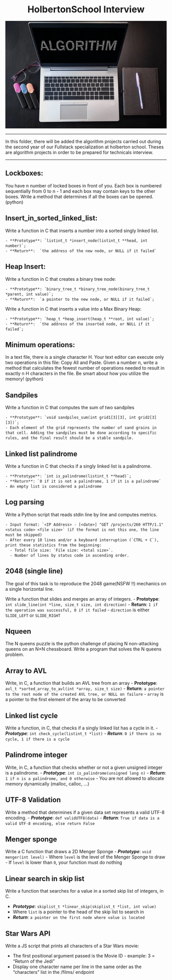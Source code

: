 <div align="center">

# HolbertonSchool Interview 

![image](./asset/img/algorythms.jpeg)

</div>

---

In this folder, there will be added the algorithm projects carried out during the second year of our Fullstack specialization at holberton school. Theses are algorithm projects in order to be prepared for technicals interview.

---

## Lockboxes:
You have n number of locked boxes in front of you. Each box is numbered sequentially from 0 to n - 1 and each box may contain keys to the other boxes.
Write a method that determines if all the boxes can be opened. (python)

## Insert_in_sorted_linked_list:
Write a function in C that inserts a number into a sorted singly linked list.

    - **Prototype**: `listint_t *insert_node(listint_t **head, int number)`;  
    - **Return**:  `the address of the new node, or NULL if it failed`
  
## Heap Insert:
Write a function in C that creates a binary tree node:

    - **Prototype**: `binary_tree_t *binary_tree_node(binary_tree_t *parent, int value)`;  
    - **Return**:  `a pointer to the new node, or NULL if it failed`;

Write a function in C that inserts a value into a Max Binary Heap:

    - **Prototype**: `heap_t *heap_insert(heap_t **root, int value)`;  
    - **Return**:  `the address of the inserted node, or NULL if it failed`;

## Minimum operations:
In a text file, there is a single character H. Your text editor can execute only two operations in this file: Copy All and Paste. Given a number n, write a method that calculates the fewest number of operations needed to result in exactly n H characters in the file. Be smart about how you utilize the memory! (python)

## Sandpiles
Write a function in C that computes the sum of two sandpiles

    - **Prototype**: `void sandpiles_sum(int grid1[3][3], int grid2[3][3])`;
    - Each element of the grid represents the number of sand grains in that cell. Adding the sandpiles must be done according to specific rules, and the final result should be a stable sandpile.

## Linked list palindrome
Write a function in C that checks if a singly linked list is a palindrome.

    - **Prototype**: `int is_palindrome(listint_t **head)`;
    - **Return**: `0 if it is not a palindrome, 1 if it is a palindrome`
    - An empty list is considered a palindrome

## Log parsing
Write a Python script that reads stdin line by line and computes metrics.

    - Input format: `<IP Address> - [<date>] "GET /projects/260 HTTP/1.1" <status code> <file size>` (if the format is not this one, the line must be skipped)
    - After every 10 lines and/or a keyboard interruption (`CTRL + C`), print these statistics from the beginning: 
      - Total file size: `File size: <total size>`.
      - Number of lines by status code in ascending order.

## 2048 (single line)
The goal of this task is to reproduce the 2048 game(NSFW !!) mechanics on a single horizontal line.

Write a function that slides and merges an array of integers.
    - **Prototype**: `int slide_line(int *line, size_t size, int direction)`
    - **Return**: `1 if the operation was successful, 0 if it failed`
    - `direction` is either `SLIDE_LEFT` or `SLIDE_RIGHT`

## Nqueen
The N queens puzzle is the python challenge of placing N non-attacking queens on an N×N chessboard. Write a program that solves the N queens problem.

## Array to AVL
Write, in C, a function that builds an AVL tree from an array
    - **Prototype**: `avl_t *sorted_array_to_avl(int *array, size_t size)`
    - **Return**: `a pointer to the root node of the created AVL tree, or NULL on failure`
    - `array` is a pointer to the first element of the array to be converted

## Linked list cycle
Write a function, in C, that checks if a singly linked list has a cycle in it.
    - ***Prototype***: `int check_cycle(listint_t *list)`
    - ***Return***: `0 if there is no cycle, 1 if there is a cycle`
  
## Palindrome integer
Write, in C, a function that checks whether or not a given unsigned integer is a palindrome.
    - ***Prototype***: `int is_palindrome(unsigned long n)`
    - ***Return***: `1 if n is a palindrome, and 0 otherwise`
    - You are not allowed to allocate memory dynamically (malloc, calloc, …)

## UTF-8 Validation
Write a method that determines if a given data set represents a valid UTF-8 encoding.
    - ***Prototype***: `def validUTF8(data)`
    - ***Return***: `True if data is a valid UTF-8 encoding, else return False`
  
## Menger sponge
Write a C function that draws a 2D Menger Sponge
    - ***Prototype***: `void menger(int level)`
    - Where `level` is the level of the Menger Sponge to draw
    - If `level` is lower than `0`, your function must do nothing
  
## Linear search in skip list
Write a function that searches for a value in a sorted skip list of integers, in C.
- ***Prototype***: `skiplist_t *linear_skip(skiplist_t *list, int value)`
- Where `list` is a pointer to the head of the skip list to search in
- ***Return***: `a pointer on the first node where value is located`

## Star Wars API
Write a JS script that prints all characters of a Star Wars movie:
- The first positional argument passed is the Movie ID - example: 3 = “Return of the Jedi”
- Display one character name per line in the same order as the “characters” list in the /films/ endpoint
